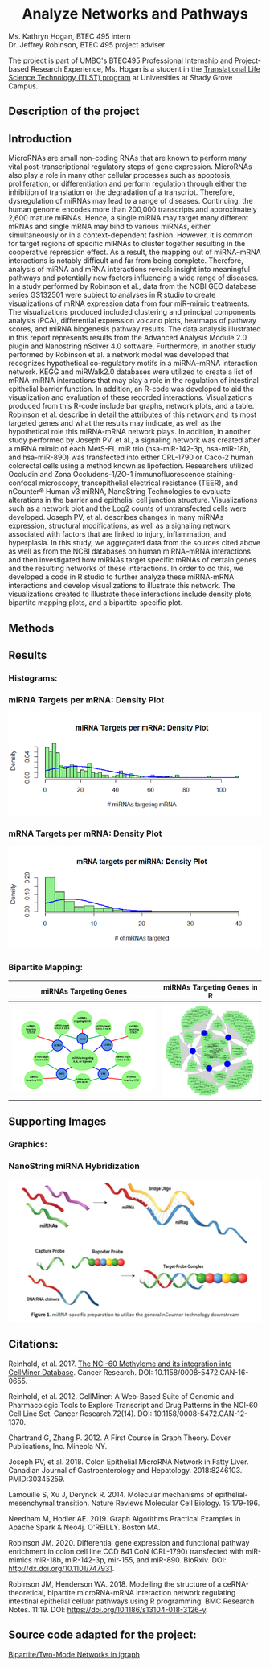 <h1 align="center">
Analyze Networks and Pathways</h1>


Ms. Kathryn Hogan, BTEC 495 intern<br>
Dr. Jeffrey Robinson, BTEC 495 project adviser

The project is part of UMBC's BTEC495 Professional Internship and Project-based Research Experience, Ms. Hogan is a student in the [Translational Life Science Technology (TLST) program](http://shadygrove.umbc.edu/tlst.php) at Universities at Shady Grove Campus.

<h2 align="left">
Description of the project
</h2>

<h2 align="left">
Introduction
</h2>

MicroRNAs are small non-coding RNAs that are known to perform many vital post-transcriptional regulatory steps of gene expression. MicroRNAs also play a role in many other cellular processes such as apoptosis, proliferation, or differentiation and perform regulation through either the inhibition of translation or the degradation of a transcript. Therefore, dysregulation of miRNAs may lead to a range of diseases.
Continuing, the human genome encodes more than 200,000 transcripts and approximately 2,600 mature miRNAs. Hence, a single miRNA may target many different mRNAs and single mRNA may bind to various miRNAs, either simultaneously or in a context-dependent fashion. However, it is common for target regions of specific miRNAs to cluster together resulting in the cooperative repression effect. As a result, the mapping out of miRNA–mRNA interactions is notably difficult and far from being complete.
Therefore, analysis of miRNA and mRNA interactions reveals insight into meaningful pathways and potentially new factors influencing a wide range of diseases. In a study performed by Robinson et al., data from the NCBI GEO database series GS132501 were subject to analyses in R studio to create visualizations of mRNA expression data from four miR-mimic treatments. The visualizations produced included clustering and principal components analysis (PCA), differential expression volcano plots, heatmaps of pathway scores, and miRNA biogenesis pathway results. The data analysis illustrated in this report represents results from the Advanced Analysis Module 2.0 plugin and Nanostring nSolver 4.0 software. 
Furthermore, in another study performed by Robinson et al. a network model was developed that recognizes hypothetical co-regulatory motifs in a miRNA–mRNA interaction network. KEGG and miRWalk2.0 databases were utilized to create a list of mRNA-miRNA interactions that may play a role in the regulation of intestinal epithelial barrier function. In addition, an R-code was developed to aid the visualization and evaluation of these recorded interactions. Visualizations produced from this R-code include bar graphs, network plots, and a table. Robinson et al. describe in detail the attributes of this network and its most targeted genes and what the results may indicate, as well as the hypothetical role this miRNA-mRNA network plays.  In addition, in another study performed by Joseph PV, et al., a signaling network was created after a miRNA mimic of each MetS-FL miR trio (hsa-miR-142-3p, hsa-miR-18b, and hsa-miR-890) was transfected into either CRL-1790 or Caco-2 human colorectal cells using a method known as lipofection. Researchers utilized Occludin and Zona Occludens-1/ZO-1 immunofluorescence staining-confocal microscopy, transepithelial electrical resistance (TEER), and nCounter® Human v3 miRNA, NanoString Technologies to evaluate alterations in the barrier and epithelial cell junction structure. Visualizations such as a network plot and the Log2 counts of untransfected cells were developed. Joseph PV, et al. describes changes in many miRNAs expression, structural modifications, as well as a signaling network associated with factors that are linked to injury, inflammation, and hyperplasia.
In this study, we aggregated data from the sources cited above as well as from the NCBI databases on human miRNA–mRNA interactions and then investigated how miRNAs target specific mRNAs of certain genes and the resulting networks of these interactions. In order to do this, we developed a code in R studio to further analyze these miRNA-mRNA interactions and develop visualizations to illustrate this network. The visualizations created to illustrate these interactions include density plots, bipartite mapping plots, and a bipartite-specific plot.


<h2 align="left">
Methods
</h2>

<h2 align="left">
Results
</h2>

### Histograms: 

### miRNA Targets per mRNA: Density Plot
![](Fig_Output/Rplot.png)

### mRNA Targets per mRNA: Density Plot
![](Fig_Output/Rplot01.png)

### Bipartite Mapping:
| miRNAs Targeting Genes | miRNAs Targeting Genes in R |
  | --- | --- |
  | ![](Fig_Output/NetworkVis.png) | ![](Fig_Output/RploBPmap.png) |
  
  
<h2 align="left">  
Supporting Images
</h2>

### Graphics: 

### NanoString miRNA Hybridization
![](Fig_Output/NS_miRNA_protocol.jpg)


<h2 align="left">
Citations:
</h2>

Reinhold, et al. 2017. [The NCI-60 Methylome and its integration into CellMiner Database](https://cancerres.aacrjournals.org/content/77/3/601). Cancer Research. DOI: 10.1158/0008-5472.CAN-16-0655.

Reinhold, et al. 2012. CellMiner: A Web-Based Suite of Genomic and Pharmacologic Tools to Explore Transcript and Drug Patterns in the NCI-60 Cell Line Set. Cancer Research.72(14). DOI: 10.1158/0008-5472.CAN-12-1370. 

Chartrand G, Zhang P. 2012. A First Course in Graph Theory. Dover Publications, Inc. Mineola NY.

Joseph PV, et al. 2018. Colon Epithelial MicroRNA Network in Fatty Liver. Canadian Journal of Gastroenterology and Hepatology. 2018:8246103. PMID:30345259.

Lamouille S, Xu J, Derynck R. 2014. Molecular mechanisms of epithelial-mesenchymal transition. Nature Reviews Molecular Cell Biology. 15:179-196. 

Needham M, Hodler AE. 2019. Graph Algorithms Practical Examples in Apache Spark & Neo4j. O'REILLY. Boston MA.

Robinson JM. 2020. Differential gene expression and functional pathway enrichment in colon cell line CCD 841 CoN (CRL-1790) transfected with miR-mimics miR-18b, miR-142-3p, mir-155, and miR-890.  BioRxiv. DOI: http://dx.doi.org/10.1101/747931.

Robinson JM, Henderson WA. 2018. Modelling the structure of a ceRNA-theoretical, bipartite microRNA-mRNA interaction network regulating intestinal epithelial celluar pathways using R programming.  BMC Research Notes. 11:19. DOI: https://doi.org/10.1186/s13104-018-3126-y.

<h2 align="left">
Source code adapted for the project:
</h2>  

[Bipartite/Two-Mode Networks in igraph](https://rpubs.com/pjmurphy/317838)


